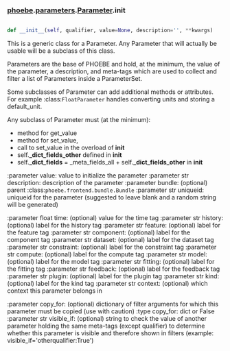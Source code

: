### [phoebe](phoebe.md).[parameters](parameters.md).[Parameter](Parameter.md).__init__

```py

def __init__(self, qualifier, value=None, description='', **kwargs)

```



This is a generic class for a Parameter.  Any Parameter that
will actually be usable will be a subclass of this class.

Parameters are the base of PHOEBE and hold, at the minimum,
the value of the parameter, a description, and meta-tags
which are used to collect and filter a list of Parameters
inside a ParameterSet.

Some subclasses of Parameter can add additional methods
or attributes.  For example :class:`FloatParameter` handles
converting units and storing a default_unit.


Any subclass of Parameter must (at the minimum):
- method for get_value
- method for set_value,
- call to set_value in the overload of __init__
- self.<strong>_dict_fields_other</strong> defined in __init__
- self.<strong>_dict_fields</strong> = _meta_fields_all + self.<strong>_dict_fields_other</strong> in __init__

:parameter value: value to initialize the parameter
:parameter str description: description of the parameter
:parameter bundle: (optional) parent :class:`phoebe.frontend.bundle.Bundle`
:parameter str uniqueid: uniqueid for the parameter (suggested to leave blank
    and a random string will be generated)

:parameter float time: (optional) value for the time tag
:parameter str history: (optional) label for the history tag
:parameter str feature: (optional) label for the feature tag
:parameter str component: (optional) label for the component tag
:parameter str dataset: (optional) label for the dataset tag
:parameter str constraint: (optional) label for the constraint tag
:parameter str compute: (optional) label for the compute tag
:parameter str model: (optional) label for the model tag
:parameter str fitting: (optional) label for the fitting tag
:parameter str feedback: (optional) label for the feedback tag
:parameter str plugin: (optional) label for the plugin tag
:parameter str kind: (optional) label for the kind tag
:parameter str context: (optional) which context this parameter belongs in

:parameter copy_for: (optional) dictionary of filter arguments for which this
    parameter must be copied (use with caution)
:type copy_for: dict or False
:parameter str visible_if: (optional) string to check the value of another
    parameter holding the same meta-tags (except qualifier) to determine
    whether this parameter is visible and therefore shown in filters
    (example: visible_if='otherqualifier:True')

